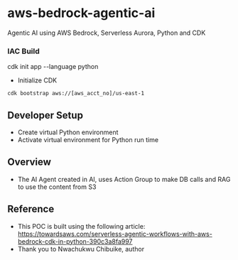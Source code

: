 # aws-bedrock-agentic-ai
Agentic AI using AWS Bedrock, Serverless Aurora, Python and CDK


### IAC Build
cdk init app --language python

- Initialize CDK
```
cdk bootstrap aws://[aws_acct_no]/us-east-1
```



## Developer Setup
- Create virtual Python environment
- Activate virtual environment for Python run time


## Overview
- The AI Agent created in AI, uses Action Group to make DB calls and RAG to use the content from S3


## Reference
- This POC is built using the following article: https://towardsaws.com/serverless-agentic-workflows-with-aws-bedrock-cdk-in-python-390c3a8fa997 
- Thank you to Nwachukwu Chibuike, author



